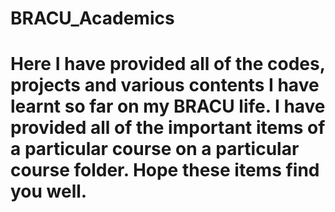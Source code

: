 # BRACU_Academics
# Here I have provided all of the codes, projects and various contents I have learnt so far on my BRACU life. I have provided all of the important items of a particular course on a particular course folder. Hope these items find you well.
